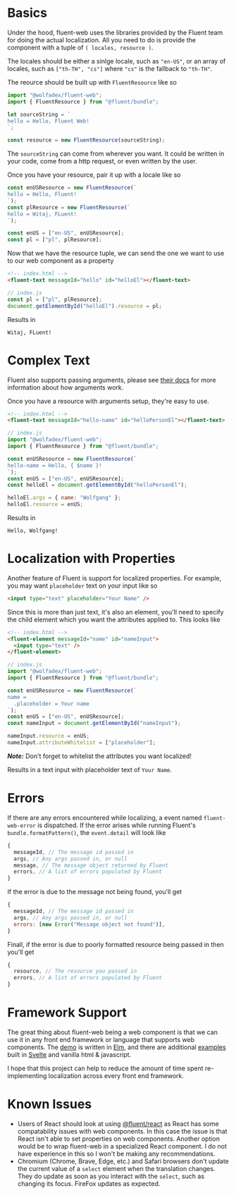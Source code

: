 # Basics

Under the hood, fluent-web uses the libraries provided by the Fluent team for doing the actual localization. All you need to do is provide the component with a tuple of `( locales, resource )`.

The locales should be either a sinlge locale, such as `"en-US"`, or an array of locales, such as `["th-TH", "cs"]` where `"cs"` is the fallback to `"th-TH"`.

The reource should be built up with `FluentResource` like so

```js
import "@wolfadex/fluent-web";
import { FluentResource } from "@fluent/bundle";

let sourceString = `
hello = Hello, Fluent Web!
`;

const resource = new FluentResource(sourceString);
```

The `sourceString` can come from wherever you want. It could be written in your code, come from a http request, or even written by the user.

Once you have your resource, pair it up with a locale like so

```js
const enUSResource = new FluentResource(`
hello = Hello, Fluent!
`);
const plResource = new FluentResource(`
hello = Witaj, FLuent!
`);

const enUS = ["en-US", enUSResource];
const pl = ["pl", plResource];
```

Now that we have the resource tuple, we can send the one we want to use to our web component as a property

```html
<!-- index.html -->
<fluent-text messageId="hello" id="helloEl"></fluent-text>
```

```js
// index.js
const pl = ["pl", plResource];
document.getElementById("helloEl").resource = pl;
```

Results in

```
Witaj, FLuent!
```

# Complex Text

Fluent also supports passing arguments, please see [their docs](https://projectfluent.org/) for more information about how arguments work.

Once you have a resource with arguments setup, they're easy to use.

```html
<!-- index.html -->
<fluent-text messageId="hello-name" id="helloPersonEl"></fluent-text>
```

```js
// index.js
import "@wolfadex/fluent-web";
import { FluentResource } from "@fluent/bundle";

const enUSResource = new FluentResource(`
hello-name = Hello, { $name }!
`);
const enUS = ["en-US", enUSResource];
const helloEl = document.getElementById("helloPersonEl");

helloEl.args = { name: "Wolfgang" };
helloEl.resource = enUS;
```

Results in

```
Hello, Wolfgang!
```

# Localization with Properties

Another feature of Fluent is support for localized properties. For example, you may want `placeholder` text on your input like so

```html
<input type="text" placeholder="Your Name" />
```

Since this is more than just text, it's also an element, you'll need to specify the child element which you want the attributes applied to. This looks like

```html
<!-- index.html -->
<fluent-element messageId="name" id="nameInput">
  <input type="text" />
</fluent-element>
```

```js
// index.js
import "@wolfadex/fluent-web";
import { FluentResource } from "@fluent/bundle";

const enUSResource = new FluentResource(`
name =
  .placeholder = Your name
`);
const enUS = ["en-US", enUSResource];
const nameInput = document.getElementById("nameInput");

nameInput.resource = enUS;
nameInput.attributeWhitelist = ["placeholder"];
```

***Note:*** Don't forget to whitelist the attributes you want localized!

Results in a text input with placeholder text of `Your Name`.

# Errors

If there are any errors encountered while localizing, a event named `fluent-web-error` is dispatched. If the error arises while running Fluent's `bundle.formatPattern()`, the `event.detail` will look like

```js
{
  messageId, // The message id passed in
  args, // Any args passed in, or null
  message, // The message object returned by Fluent
  errors, // A list of errors populated by Fluent
}
```

If the error is due to the message not being found, you'll get

```js
{
  messageId, // The message id passed in
  args, // Any args passed in, or null
  errors: [new Error("Message object not found")],
}
```

Finall, if the error is due to poorly formatted resource being passed in then you'll get

```js
{
  resource, // The resource you passed in
  errors, // A list of errors populated by Fluent
}
```

# Framework Support

The great thing about fluent-web being a web component is that we can use it in any front end framework or language that supports web components. The [demo](https://wolfadex.github.io/fluent-web/) is written in [Elm](https://elm-lang.org/), and there are additional [examples](https://github.com/wolfadex/fluent-web/tree/master/example) built in [Svelte](https://svelte.dev/) and vanilla html & javascript.

I hope that this project can help to reduce the amount of time spent re-implementing localization across every front end framework.

# Known Issues

- Users of React should look at using [@fluent/react](https://github.com/projectfluent/fluent.js/tree/master/fluent-react) as React has some compatability issues with web components. In this case the issue is that React isn't able to set properties on web components. Another option would be to wrap fluent-web in a specialized React component. I do not have experience in this so I won't be making any recommendations.
- Chromium (Chrome, Brave, Edge, etc.) and Safari browsers don't update the current value of a `select` element when the translation changes. They do update as soon as you interact with the `select`, such as changing its focus. FireFox updates as expected.

